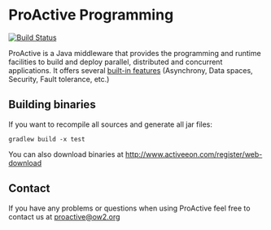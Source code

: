 # ProActive Programming

[![Build Status](http://jenkins.activeeon.com/job/programming/badge/icon)](http://jenkins.activeeon.com/job/programming/)

ProActive is a Java middleware that provides the programming and runtime facilities to build and deploy parallel, distributed and concurrent applications. It offers several [built-in features](http://proactive.activeeon.com) (Asynchrony, Data spaces, Security, Fault tolerance, etc.)

## Building binaries

If you want to recompile all sources and generate all jar files:

```
gradlew build -x test
``` 

You can also download binaries at http://www.activeeon.com/register/web-download

## Contact

If you have any problems or questions when using ProActive feel free to contact us at proactive@ow2.org
